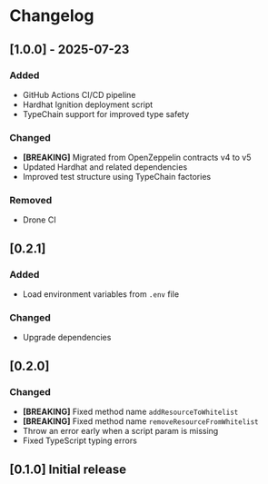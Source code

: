 # Changelog

## [1.0.0] - 2025-07-23

### Added

- GitHub Actions CI/CD pipeline
- Hardhat Ignition deployment script
- TypeChain support for improved type safety

### Changed

- **[BREAKING]** Migrated from OpenZeppelin contracts v4 to v5
- Updated Hardhat and related dependencies
- Improved test structure using TypeChain factories

### Removed

- Drone CI

## [0.2.1]

### Added

- Load environment variables from `.env` file

### Changed

- Upgrade dependencies

## [0.2.0]

### Changed

- **[BREAKING]** Fixed method name `addResourceToWhitelist`
- **[BREAKING]** Fixed method name `removeResourceFromWhitelist`
- Throw an error early when a script param is missing
- Fixed TypeScript typing errors

## [0.1.0] Initial release
